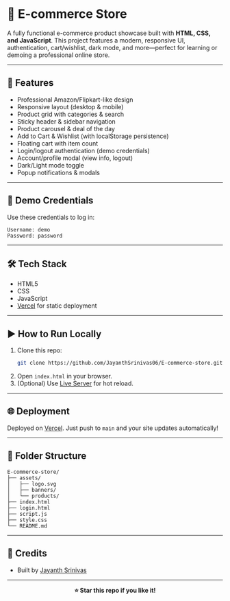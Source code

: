 # 🛒 E-commerce Store

A fully functional e-commerce product showcase built with **HTML, CSS, and JavaScript**. This project features a modern, responsive UI, authentication, cart/wishlist, dark mode, and more—perfect for learning or demoing a professional online store.

---

## 🚀 Features

- Professional Amazon/Flipkart-like design
- Responsive layout (desktop & mobile)
- Product grid with categories & search
- Sticky header & sidebar navigation
- Product carousel & deal of the day
- Add to Cart & Wishlist (with localStorage persistence)
- Floating cart with item count
- Login/logout authentication (demo credentials)
- Account/profile modal (view info, logout)
- Dark/Light mode toggle
- Popup notifications & modals

---

## 🔑 Demo Credentials

Use these credentials to log in:

```
Username: demo
Password: password
```

---

## 🛠️ Tech Stack

- HTML5
- CSS
- JavaScript
- [Vercel](https://vercel.com/) for static deployment

---

## ▶️ How to Run Locally

1. Clone this repo:
	 ```bash
	 git clone https://github.com/JayanthSrinivas06/E-commerce-store.git
	 ```
2. Open `index.html` in your browser.
3. (Optional) Use [Live Server](https://marketplace.visualstudio.com/items?itemName=ritwickdey.LiveServer) for hot reload.

---

## 🌐 Deployment

Deployed on [Vercel](https://vercel.com/). Just push to `main` and your site updates automatically!

---

## 📁 Folder Structure

```
E-commerce-store/
├── assets/
│   ├── logo.svg
│   ├── banners/
│   └── products/
├── index.html
├── login.html
├── script.js
├── style.css
└── README.md
```

---

## 🙏 Credits

- Built by [Jayanth Srinivas](https://github.com/JayanthSrinivas06)

---

<p align="center"><b>⭐️ Star this repo if you like it!</b></p>
